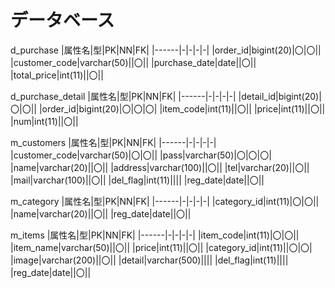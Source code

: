 # データベース
d_purchase
|属性名|型|PK|NN|FK|
|------|-|-|-|-|
|order_id|bigint(20)|〇|〇||
|customer_code|varchar(50)||〇||
|purchase_date|date||〇||
|total_price|int(11)||〇||

d_purchase_detail
|属性名|型|PK|NN|FK|
|------|-|-|-|-|
|detail_id|bigint(20)|〇|〇||
|order_id|bigint(20)|〇|〇|〇|
|item_code|int(11)||〇||
|price|int(11)||〇||
|num|int(11)||〇||

m_customers
|属性名|型|PK|NN|FK|
|------|-|-|-|-|
|customer_code|varchar(50)|〇|〇||
|pass|varchar(50)|〇|〇|〇|
|name|varchar(20)||〇||
|address|varchar(100)||〇||
|tel|varchar(20)||〇||
|mail|varchar(100)||〇||
|del_flag|int(11)||||
|reg_date|date||〇||

m_category
|属性名|型|PK|NN|FK|
|------|-|-|-|-|
|category_id|int(11)|〇|〇||
|name|varchar(20)||〇||
|reg_date|date||〇||

m_items
|属性名|型|PK|NN|FK|
|------|-|-|-|-|
|item_code|int(11)|〇|〇||
|item_name|varchar(50)||〇||
|price|int(11)||〇||
|category_id|int(11)||〇|〇|
|image|varchar(200)||〇||
|detail|varchar(500)||||
|del_flag|int(11)||||
|reg_date|date||〇||


